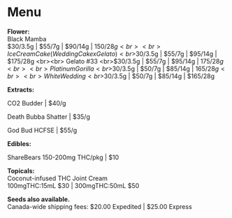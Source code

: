 # Menu

<b>Flower:</b>
<br>Black Mamba 
<br>$30/3.5g | $55/7g | $90/14g | $150/28g
<br><br> Ice Cream Cake (Wedding Cake x Gelato) 
<br>$30/3.5g | $55/7g | $95/14g | $175/28g
<br><br> Gelato #33 
<br>$30/3.5g | $55/7g | $95/14g | $175/28g
<br><br> Platinum Gorilla 
<br>$30/3.5g | $50/7g | $85/14g | $165/28g
<br><br> White Wedding 
<br>$30/3.5g | $50/7g | $85/14g | $165/28g  

<p></p>
<b>Extracts:</b>
<p>CO2 Budder | $40/g</p>
<p>Death Bubba Shatter | $35/g</p>
<p>God Bud HCFSE | $55/g</p>

<p></p>
<b>Edibles:</b>
<p> ShareBears 150-200mg THC/pkg | $10</p>
  
<p></p>
<b>Topicals:</b>
<br>Coconut-infused THC Joint Cream
<br> 100mgTHC:15mL $30 | 300mgTHC:50mL $50 

<p></p>
<b>Seeds also available.</b>

<br>
Canada-wide shipping fees:
$20.00 Expedited | $25.00 Express
